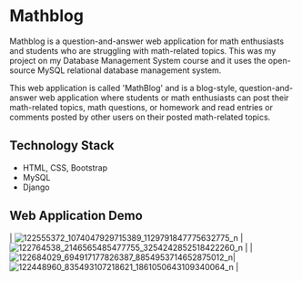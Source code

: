 # Mathblog
Mathblog is a question-and-answer web application for math enthusiasts and students who are struggling with math-related topics. This was my project on my Database Management System course and it uses the open-source MySQL relational database management system.

This web application is called 'MathBlog' and is a blog-style, question-and-answer web application where students or math enthusiasts can post their math-related topics, math questions, or homework and read entries or comments posted by other users on their posted math-related topics.

## Technology Stack
- HTML, CSS, Bootstrap
- MySQL
- Django

## Web Application Demo

| ![122555372_1074047929715389_1129791847775632775_n](https://github.com/fvea/Mathblog-DBMS-Project/assets/75005859/a17a3b54-a9bb-4221-b535-c19a93cf2671) | ![122764538_2146565485477755_3254242852518422260_n](https://github.com/fvea/Mathblog-DBMS-Project/assets/75005859/e34c3ebf-c4e9-406e-bd49-6afcc0fc4acf)   |
| ![122684029_694917177826387_8854953714652875012_n](https://github.com/fvea/Mathblog-DBMS-Project/assets/75005859/9b8ab5b2-96bf-4a45-b04f-2a7e63221cc0)| ![122448960_835493107218621_1861050643109340064_n](https://github.com/fvea/Mathblog-DBMS-Project/assets/75005859/b67ed87b-9b75-4c93-acc4-5bc12f568174) |


